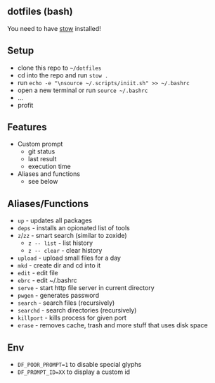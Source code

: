 ## dotfiles (bash)

You need to have [stow](https://www.gnu.org/software/stow/) installed!

## Setup

* clone this repo to `~/dotfiles`
* cd into the repo and run `stow .`
* run `echo -e "\nsource ~/.scripts/iniit.sh" >> ~/.bashrc`
* open a new terminal or run `source ~/.bashrc`
* ...
* profit

## Features

* Custom prompt
    * git status
    * last result
    * execution time
* Aliases and functions
    * see below

## Aliases/Functions

* `up` - updates all packages
* `deps` - installs an opionated list of tools
* `z`/`zz` - smart search (similar to zoxide)
    * `z -- list` - list history
    * `z -- clear` - clear history
* `upload` - upload small files for a day
* `mkd` - create dir and cd into it
* `edit` - edit file
* `ebrc` - edit ~/.bashrc
* `serve` - start http file server in current directory
* `pwgen` - generates password
* `search` - search files (recursively)
* `searchd` - search directories (recursively)
* `killport` - kills process for given port
* `erase` - removes cache, trash and more stuff that uses disk space

## Env
* `DF_POOR_PROMPT=1` to disable special glyphs
* `DF_PROMPT_ID=XX` to display a custom id
